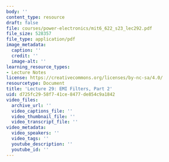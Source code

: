 ```yaml
---
body: ''
content_type: resource
draft: false
file: courses/power-electronics/mit6_622_s23_lec292.pdf
file_size: 528357
file_type: application/pdf
image_metadata:
  caption: ''
  credit: ''
  image-alt: ''
learning_resource_types:
- Lecture Notes
license: https://creativecommons.org/licenses/by-nc-sa/4.0/
resourcetype: Document
title: 'Lecture 29: EMI Filters, Part 2'
uid: d725fc29-58f7-41ce-8477-de854c9a1842
video_files:
  archive_url: ''
  video_captions_file: ''
  video_thumbnail_file: ''
  video_transcript_file: ''
video_metadata:
  video_speakers: ''
  video_tags: ''
  youtube_description: ''
  youtube_id: ''
---
```

